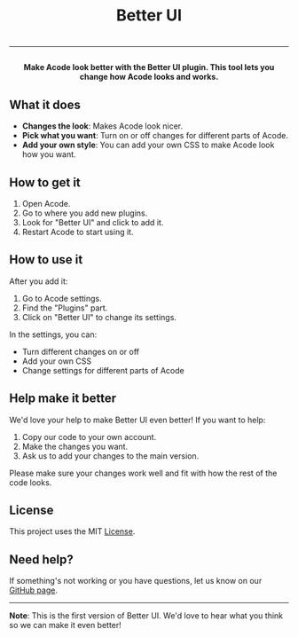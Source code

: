 <div align="center">
  <h1>Better UI<h1>
  <hr/>
  <h4>Make Acode look better with the Better UI plugin. This tool lets you change how Acode looks and works.</h4>
</div>

## What it does

- **Changes the look**: Makes Acode look nicer.
- **Pick what you want**: Turn on or off changes for different parts of Acode.
- **Add your own style**: You can add your own CSS to make Acode look how you want.

## How to get it

1. Open Acode.
2. Go to where you add new plugins.
3. Look for "Better UI" and click to add it.
4. Restart Acode to start using it.

## How to use it

After you add it:

1. Go to Acode settings.
2. Find the "Plugins" part.
3. Click on "Better UI" to change its settings.

In the settings, you can:
- Turn different changes on or off
- Add your own CSS
- Change settings for different parts of Acode

## Help make it better

We'd love your help to make Better UI even better! If you want to help:

1. Copy our code to your own account.
2. Make the changes you want.
3. Ask us to add your changes to the main version.

Please make sure your changes work well and fit with how the rest of the code looks.

## License

This project uses the MIT [License](./license).

## Need help?

If something's not working or you have questions, let us know on our [GitHub page](https://github.com/NezitX/better-ui).

---

**Note**: This is the first version of Better UI. We'd love to hear what you think so we can make it even better!